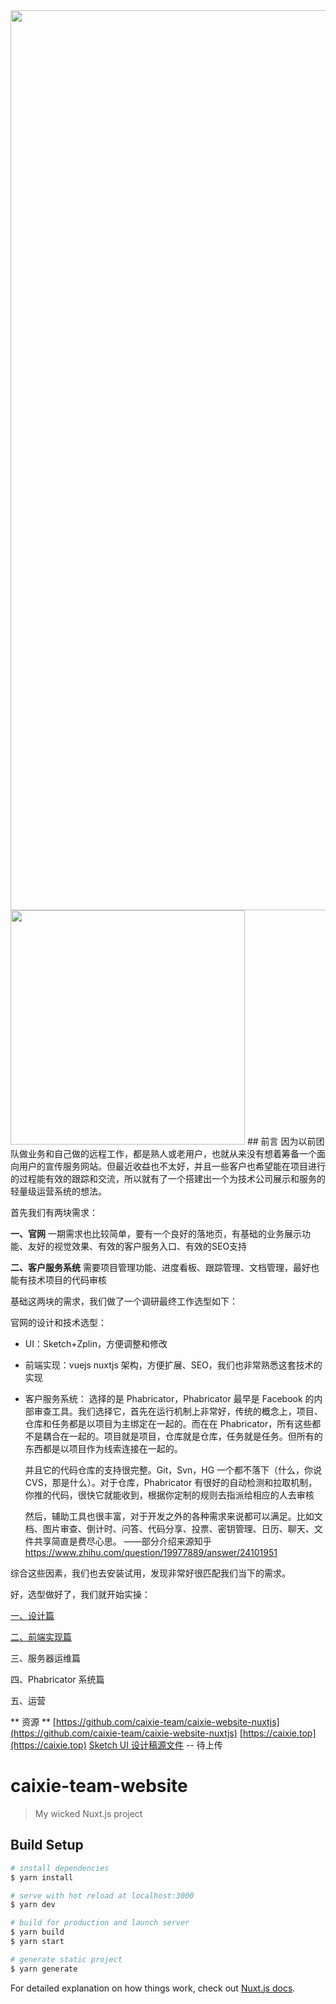 <img src="./screenshot/Homepage@2x.png" title="" width="1440">
<img src="./screenshot/Mobile@2x.png" title="" width="375">
## 前言
因为以前团队做业务和自己做的远程工作，都是熟人或老用户，也就从来没有想着筹备一个面向用户的宣传服务网站。但最近收益也不太好，并且一些客户也希望能在项目进行的过程能有效的跟踪和交流，所以就有了一个搭建出一个为技术公司展示和服务的轻量级运营系统的想法。

首先我们有两块需求：

**一、官网**
    一期需求也比较简单，要有一个良好的落地页，有基础的业务展示功能、友好的视觉效果、有效的客户服务入口、有效的SEO支持

**二、客户服务系统**
    需要项目管理功能、进度看板、跟踪管理、文档管理，最好也能有技术项目的代码审核

基础这两块的需求，我们做了一个调研最终工作选型如下：

官网的设计和技术选型：

- UI：Sketch+Zplin，方便调整和修改
- 前端实现：vuejs nuxtjs 架构，方便扩展、SEO，我们也非常熟悉这套技术的实现

- 客户服务系统：
    选择的是 Phabricator，Phabricator 最早是 Facebook 的内部审查工具。我们选择它，首先在运行机制上非常好，传统的概念上，项目、仓库和任务都是以项目为主绑定在一起的。而在在 Phabricator，所有这些都不是耦合在一起的。项目就是项目，仓库就是仓库，任务就是任务。但所有的东西都是以项目作为线索连接在一起的。

  并且它的代码仓库的支持很完整。Git，Svn，HG 一个都不落下（什么，你说 CVS，那是什么）。对于仓库，Phabricator 有很好的自动检测和拉取机制，你推的代码，很快它就能收到，根据你定制的规则去指派给相应的人去审核

  然后，辅助工具也很丰富，对于开发之外的各种需求来说都可以满足。比如文档、图片审查、倒计时、问答、代码分享、投票、密钥管理、日历、聊天、文件共享简直是费尽心思。
——部分介绍来源知乎 https://www.zhihu.com/question/19977889/answer/24101951

综合这些因素，我们也去安装试用，发现非常好很匹配我们当下的需求。

好，选型做好了，我们就开始实操：

[一、设计篇](https://www.jianshu.com/p/e871803e86f7)

[二、前端实现篇](https://www.jianshu.com/p/b50033b13faa)

三、服务器运维篇

四、Phabricator 系统篇

五、运营

** 资源 **
[https://github.com/caixie-team/caixie-website-nuxtjs](https://github.com/caixie-team/caixie-website-nuxtjs)
[https://caixie.top](https://caixie.top)
[Sketch UI 设计稿源文件]() -- 待上传

# caixie-team-website

> My wicked Nuxt.js project

## Build Setup

``` bash
# install dependencies
$ yarn install

# serve with hot reload at localhost:3000
$ yarn dev

# build for production and launch server
$ yarn build
$ yarn start

# generate static project
$ yarn generate
```

For detailed explanation on how things work, check out [Nuxt.js docs](https://nuxtjs.org).

